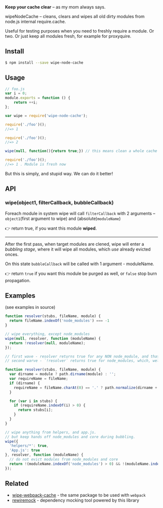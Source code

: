 **Keep your cache clear** – as my mom always says.

wipeNodeCache – cleans, clears and wipes all old dirty modules from node.js internal require.cache. 

Useful for testing purposes when you need to freshly require a module. Or two.
Or just keep all modules fresh, for example for proxyquire.

## Install

```sh
$ npm install --save wipe-node-cache
```

## Usage

```js
// foo.js
var i = 0;
module.exports = function () {
	return ++i;
};
```

```js
var wipe = require('wipe-node-cache');

require('./foo')();
//=> 1

require('./foo')();
//=> 2

wipe(null, function(){return true;}) // this means clean a whole cache

require('./foo')();
//=> 1 . Module is fresh now
```

But this is simply, and stupid way. We can do it better!

## API

### wipe(object1, filterCallback, bubbleCallback)

Foreach module in system wipe will call `filterCallback` with 2 arguments – `object1`(first argument to wipe) and (absolute)`moduleName`)

👉 return true, if you want this module __wiped__.

---

After the first pass, when target modules are clened, wipe will enter a _bubbling stage_, where it will wipe all modules, which _use_ already evicted onces.

On this state `bubbleCallback` will be called with 1 argument - moduleName.

👉 return `true` if you want this module be purged as well, or `false` stop burn propagation.

## Examples

(see examples in source)
```js
function resolver(stubs, fileName, module) {
  return fileName.indexOf('node_modules') === -1
}

// wipe everything, except node_modules
wipe(null, resolver, function (moduleName) {
  return !resolver(null, moduleName);
});

// first wave - resolver returns true for any NON node_module, and that's all get evicted
// second warve - `!resolver` returns true for node_modules, which, well, everything we have got at this stage... 😅
```

```js
function resolver(stubs, fileName, module) {
  var dirname = module ? path.dirname(module) : '';
  var requireName = fileName;
  if (dirname) {
    requireName = fileName.charAt(0) == '.' ? path.normalize(dirname + '/' + fileName) : fileName;
  }

  for (var i in stubs) {
    if (requireName.indexOf(i) > 0) {
      return stubs[i];
    }
  }
}

// wipe anything from helpers, and app.js.
// but keep hands off node_modules and core during bubbling.
wipe({
  'helpers/*': true,
  'App.js': true
}, resolver, function (moduleName) {
  // do not evict modules from node_modules and core
  return !(moduleName.indexOf('node_modules') > 0) && !(moduleName.indexOf('core') > 0)
});
```

## Related

- [wipe-webpack-cache](https://github.com/theKashey/wipeWebpackCache) - the same package to be used with `webpack`
- [rewiremock](https://github.com/theKashey/rewiremock) - dependency mocking tool powered by this library
